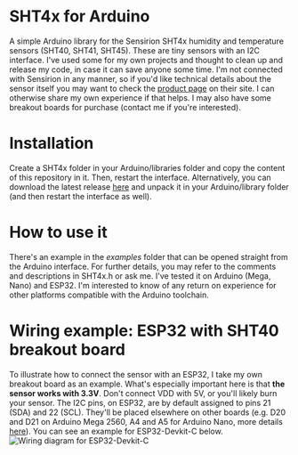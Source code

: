# SHT4x for Arduino
A simple Arduino library for the Sensirion SHT4x humidity and temperature sensors (SHT40, SHT41, SHT45). These are tiny sensors with an I2C interface. I've used some for my own projects and thought to clean up and release my code, in case it can save anyone some time. I'm not connected with Sensirion in any manner, so if you'd like technical details about the sensor itself you may want to check the [product page](https://www.sensirion.com/environmental-sensors/humidity-sensors/humidity-sensor-sht4x/) on their site. I can otherwise share my own experience if that helps. I may also have some breakout boards for purchase (contact me if you're interested).

# Installation
Create a SHT4x folder in your Arduino/libraries folder and copy the content of this repository in it. Then, restart the interface.
Alternatively, you can download the latest release [here](https://github.com/vpaeder/sensirion_sht4x/releases/tag/v1.0.1) and unpack it in your Arduino/library folder (and then restart the interface as well).

# How to use it
There's an example in the *examples* folder that can be opened straight from the Arduino interface.
For further details, you may refer to the comments and descriptions in SHT4x.h or ask me.
I've tested it on Arduino (Mega, Nano) and ESP32. I'm interested to know of any return on experience for other platforms compatible with the Arduino toolchain.

# Wiring example: ESP32 with SHT40 breakout board
To illustrate how to connect the sensor with an ESP32, I take my own breakout board as an example. What's especially important here is that **the sensor works with 3.3V**. Don't connect VDD with 5V, or you'll likely burn your sensor. The I2C pins, on ESP32, are by default assigned to pins 21 (SDA) and 22 (SCL). They'll be placed elsewhere on other boards (e.g. D20 and D21 on Arduino Mega 2560, A4 and A5 for Arduino Nano, more details [here](https://www.arduino.cc/en/Reference/Wire)). You can see an example for ESP32-Devkit-C below.
![Wiring diagram for ESP32-Devkit-C](https://user-images.githubusercontent.com/6388158/125589786-1f625cb6-cfa0-4525-9944-ddfc16c91341.png)

